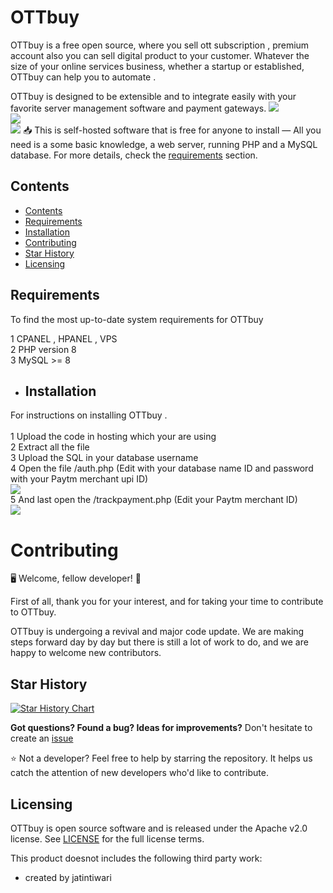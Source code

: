 # OTTbuy 
OTTbuy is a free open source, where you sell ott subscription , premium account also you can sell digital product to your customer. Whatever the size of your online services business, whether a startup or established, OTTbuy can help you to automate .

OTTbuy is designed to be extensible and to integrate easily with your favorite server management software and payment gateways.
<img src="https://i.postimg.cc/qBmm7gL6/Screenshot-2024-05-02-112344.png">
<br>
<img src="https://i.postimg.cc/053p3Snn/Screenshot-2024-05-02-112408.png">
<br>
<img src="https://i.postimg.cc/d38rrHC0/Screenshot-2024-05-02-112415.png">
📥 This is self-hosted software that is free for anyone to install — All you need is a some basic knowledge, a web server, running PHP and a MySQL database. For more details, check the [requirements](#requirements) section.

## Contents

- [Contents](#contents)
- [Requirements](#requirements)
- [Installation](#installation)
- [Contributing](#contributing)
- [Star History](#star-history)
- [Licensing](#licensing)


## Requirements

To find the most up-to-date system requirements for OTTbuy

1 CPANEL , HPANEL , VPS 
<br>
2 PHP version 8
<br>
3 MySQL >= 8


- ## Installation

For instructions on installing OTTbuy .  
<br>
1 Upload the code in hosting which your are using
<br>
2 Extract all the file
<br>
3 Upload the SQL in your database username
<br>
4 Open the file /auth.php (Edit with your database name ID and password with your Paytm merchant upi ID)
<br>
<img src="https://i.postimg.cc/jqQhW244/edit-this.png">
<br>
5 And last open the /trackpayment.php (Edit your Paytm merchant ID)
<br>
<img src="https://i.postimg.cc/WbrK9ggL/edit-this-1.png">
# Contributing

🖥️ Welcome, fellow developer! 🙂

First of all, thank you for your interest, and for taking your time to contribute to OTTbuy.

OTTbuy is undergoing a revival and major code update. We are making steps forward day by day but there is still a lot of work to do, and we are happy to welcome new contributors. 

## Star History

[![Star History Chart](https://api.star-history.com/svg?repos=jatintiwari0/OTTbuy&type=Date)](https://star-history.com/#jatintiwari0/OTTbuy&Date)

**Got questions? Found a bug? Ideas for improvements?**
Don't hesitate to create an [issue](https://github.com/jatintiwari0/OTTbuy/issues)

⭐ Not a developer? Feel free to help by starring the repository. It helps us catch the attention of new developers who'd like to contribute.

## Licensing

OTTbuy is open source software and is released under the Apache v2.0 license. See [LICENSE](https://github.com/jatintiwari0/OTTbuy/blob/main/LICENSE) for the full license terms.

This product doesnot includes the following third party work:

- created by jatintiwari
